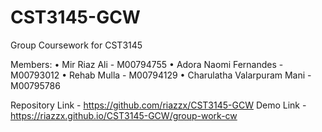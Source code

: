 # CST3145-GCW
Group Coursework for CST3145

Members: 
•	Mir Riaz Ali - M00794755
•	Adora Naomi Fernandes - M00793012
•	Rehab Mulla - M00794129
•	Charulatha Valarpuram Mani - M00795786

Repository Link - https://github.com/riazzx/CST3145-GCW 
Demo Link       - https://riazzx.github.io/CST3145-GCW/group-work-cw

